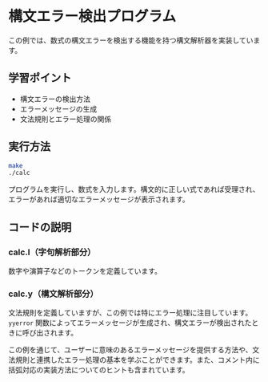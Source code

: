 # 構文エラー検出プログラム

この例では、数式の構文エラーを検出する機能を持つ構文解析器を実装しています。

## 学習ポイント

- 構文エラーの検出方法
- エラーメッセージの生成
- 文法規則とエラー処理の関係

## 実行方法

```bash
make
./calc
```

プログラムを実行し、数式を入力します。構文的に正しい式であれば受理され、エラーがあれば適切なエラーメッセージが表示されます。

## コードの説明

### calc.l（字句解析部分）

数字や演算子などのトークンを定義しています。

### calc.y（構文解析部分）

文法規則を定義していますが、この例では特にエラー処理に注目しています。`yyerror` 関数によってエラーメッセージが生成され、構文エラーが検出されたときに呼び出されます。

この例を通じて、ユーザーに意味のあるエラーメッセージを提供する方法や、文法規則と連携したエラー処理の基本を学ぶことができます。また、コメント内に括弧対応の実装方法についてのヒントも含まれています。
